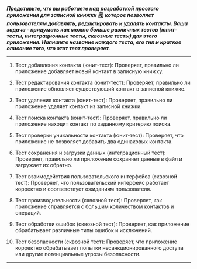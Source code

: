 **_Представьте, что вы работаете над разработкой простого приложения для записной книжки 🗒, которое позволяет пользователям добавлять, редактировать и удалять контакты. Ваша задача - придумать как можно больше различных тестов (юнит-тесты, интеграционные тесты, сквозные тесты) для этого приложения. Напишите название каждого теста, его тип и краткое описание того, что этот тест проверяет._**
____
1) Тест добавления контакта (юнит-тест): Проверяет, правильно ли приложение добавляет новый контакт в записную книжку.

2) Тест редактирования контакта (юнит-тест): Проверяет, правильно ли приложение обновляет существующий контакт в записной книжке.

3) Тест удаления контакта (юнит-тест): Проверяет, правильно ли приложение удаляет контакт из записной книжки.

4) Тест поиска контакта (юнит-тест): Проверяет, правильно ли приложение находит контакт по заданному критерию поиска.

5) Тест проверки уникальности контакта (юнит-тест): Проверяет, что приложение не позволяет добавить два одинаковых контакта.

6) Тест сохранения и загрузки данных (интеграционный тест): Проверяет, правильно ли приложение сохраняет данные в файл и загружает их обратно.

7) Тест взаимодействия пользовательского интерфейса (сквозной тест): Проверяет, что пользовательский интерфейс работает корректно и соответствует ожиданиям пользователя.

8) Тест производительности (сквозной тест): Проверяет, как приложение справляется с большим количеством контактов и операций.

9) Тест обработки ошибок (сквозной тест): Проверяет, как приложение обрабатывает различные типы ошибок и исключений.

10) Тест безопасности (сквозной тест): Проверяет, что приложение корректно обрабатывает попытки несанкционированного доступа или другие потенциальные угрозы безопасности.
 ____
